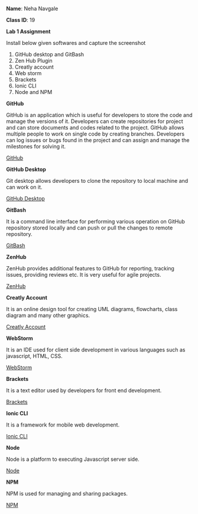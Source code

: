 **Name**: Neha Navgale

**Class ID**: 19

**Lab 1 Assignment** 

Install below given softwares and capture the screenshot
1. GitHub desktop and GitBash
2. Zen Hub Plugin
3. Creatly account
4. Web storm 
5. Brackets
6. Ionic CLI
7. Node and NPM

**GitHub**

GitHub is an application which is useful for developers to store the code and manage the versions of it. Developers can create repositories for project and can store documents and codes related to the project. GitHub
allows multiple people to work on single code by creating branches. Developers  can log issues or bugs found in the project and can assign and manage the milestones for solving it.

[GitHub](https://github.com/NehaNavgale/CS5551_AdvanceSoftwareEngineering/blob/master/Documentation/GitHub.png)

**GitHub Desktop**

Git desktop allows developers to clone the repository to local machine and can work on it.  

[GitHub Desktop](https://github.com/NehaNavgale/CS5551_AdvanceSoftwareEngineering/blob/master/Documentation/GitHub_Desktop.png)

**GitBash**

It is a command line interface for performing various operation on GitHub repository stored locally and can push or pull the changes to remote repository.

[GitBash](https://github.com/NehaNavgale/CS5551_AdvanceSoftwareEngineering/blob/master/Documentation/GitBash.png)

**ZenHub**

ZenHub provides additional features to GitHub for reporting, tracking issues, providing reviews etc. It is very useful for agile projects.

[ZenHub](https://github.com/NehaNavgale/CS5551_AdvanceSoftwareEngineering/blob/master/Documentation/ZenHub.png)

**Creatly Account**

It is an online design tool for creating UML diagrams, flowcharts, class diagram and many other graphics.

[Creatly Account](https://github.com/NehaNavgale/CS5551_AdvanceSoftwareEngineering/blob/master/Documentation/Creatly.png)

**WebStorm**

It is an IDE used for client side development in various languages such as javascript, HTML, CSS. 

[WebStorm](https://github.com/NehaNavgale/CS5551_AdvanceSoftwareEngineering/blob/master/Documentation/WebStorm.png)

**Brackets**

It is a text editor used by developers for front end development.

[Brackets](https://github.com/NehaNavgale/CS5551_AdvanceSoftwareEngineering/blob/master/Documentation/Brackets.png)

**Ionic CLI**

It is a framework for mobile web development.

[Ionic CLI](https://github.com/NehaNavgale/CS5551_AdvanceSoftwareEngineering/blob/master/Documentation/Ionic.png)

**Node**

Node is a platform to executing Javascript server side.

[Node](https://github.com/NehaNavgale/CS5551_AdvanceSoftwareEngineering/blob/master/Documentation/Node.png)

**NPM**

NPM is used for managing and sharing packages.

[NPM](https://github.com/NehaNavgale/CS5551_AdvanceSoftwareEngineering/blob/master/Documentation/NPM.png)
